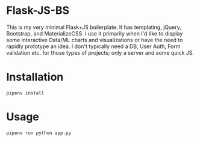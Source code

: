 # Flask-JS-BS

This is my very minimal Flask+JS boilerplate. It has templating, jQuery, Bootstrap, and MaterializeCSS. I use it primarily when I'd like to display some interactive Data/ML charts and visualizations or have the need to rapidly prototype an idea. I don't typically need a DB, User Auth, Form validation etc. for those types of projects; only a server and some quick JS.

# Installation
`pipenv install`

# Usage
`pipenv run python app.py`
